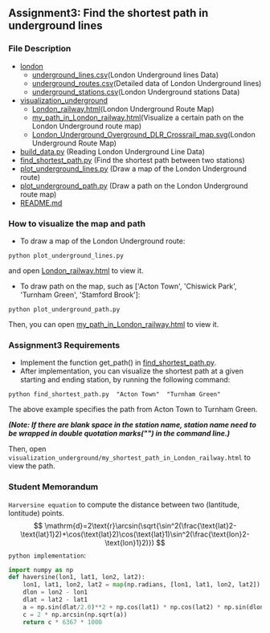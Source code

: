 ## Assignment3: Find the shortest path in underground lines

### File Description
- [london](london) 
  - [underground_lines.csv](london%2Funderground_lines.csv)(London Underground lines Data)
  - [underground_routes.csv](london%2Funderground_routes.csv)(Detailed data of London Underground lines)
  - [underground_stations.csv](london%2Funderground_stations.csv)(London Underground stations Data)
- [visualization_underground](visualization_underground)
  - [London_railway.html](visualization_underground%2FLondon_railway.html)(London Underground Route Map)
  - [my_path_in_London_railway.html](visualization_underground%2Fmy_path_in_London_railway.html)(Visualize a certain path on the London Underground route map)
  - [London_Underground_Overground_DLR_Crossrail_map.svg](visualization_underground%2FLondon_Underground_Overground_DLR_Crossrail_map.svg)(London Underground Route Map)
- [build_data.py](build_data.py) (Reading London Underground Line Data)
- [find_shortest_path.py](find_shortest_path.py) (Find the shortest path between two stations)
- [plot_underground_lines.py](plot_underground_lines.py) (Draw a map of the London Underground route)
- [plot_underground_path.py](plot_underground_path.py) (Draw a path on the London Underground route map)
- [README.md](README.md)
### How to visualize the map and path
- To draw a map of the London Underground route:
```
python plot_underground_lines.py
```
and open [London_railway.html](visualization_underground%2FLondon_railway.html) to view it.
- To draw path on the map, such as ['Acton Town', 'Chiswick Park', 'Turnham Green', 'Stamford Brook']:
```
python plot_underground_path.py
```
Then, you can open [my_path_in_London_railway.html](visualization_underground%2Fmy_path_in_London_railway.html) to view it.

### Assignment3 Requirements

- Implement the function get_path() in [find_shortest_path.py](find_shortest_path.py).
- After implementation, you can visualize the shortest path at a given starting and ending station, by running the following command: 
```
python find_shortest_path.py  "Acton Town"  "Turnham Green"
```
The above example specifies the path from Acton Town to Turnham Green. 

***(Note: If there are blank space in the station name, station name need to be wrapped in double quotation marks("") in the command line.)***

Then, open `visualization_underground/my_shortest_path_in_London_railway.html` to view the path.

### Student Memorandum

`Harversine equation` to compute the distance between two (lantitude, lontitude) points.
$$
\mathrm{d}=2\text{r}\arcsin(\sqrt{\sin^2(\frac{\text{lat}2-\text{lat}1}2)+\cos(\text{lat}2)\cos(\text{lat}1)\sin^2(\frac{\text{lon}2-\text{lon}1}2)})
$$
`python implementation`:

```python
import numpy as np
def haversine(lon1, lat1, lon2, lat2):
    lon1, lat1, lon2, lat2 = map(np.radians, [lon1, lat1, lon2, lat2])
    dlon = lon2 - lon1
    dlat = lat2 - lat1
    a = np.sin(dlat/2.0)**2 + np.cos(lat1) * np.cos(lat2) * np.sin(dlon/2.0)**2
    c = 2 * np.arcsin(np.sqrt(a))
    return c * 6367 * 1000
```

